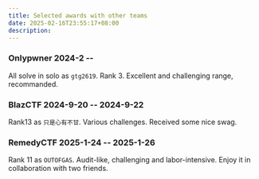 ```yaml
---
title: Selected awards with other teams
date: 2025-02-16T23:55:17+08:00
description:  
---
```


### Onlypwner 2024-2 --

All solve in solo as `gtg2619`. Rank 3. Excellent and challenging range, recommanded.

### BlazCTF 2024-9-20 -- 2024-9-22

Rank13 as `只是心有不甘`. Various challenges. Received some nice swag. 

### RemedyCTF 2025-1-24 -- 2025-1-26

Rank 11 as `OUTOFGAS`. Audit-like, challenging and labor-intensive. Enjoy it in collaboration with two friends.

